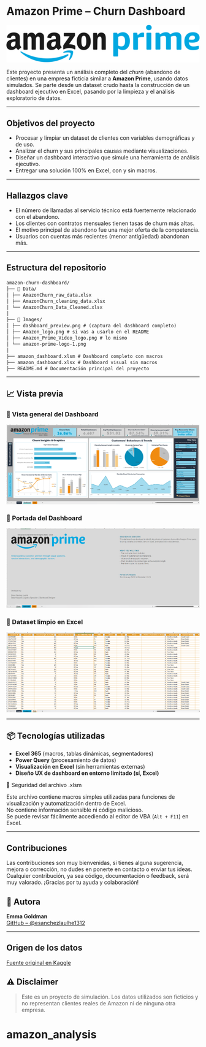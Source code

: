 # Amazon Prime – Churn Dashboard

![alt text](Images/amazon-prime-logo-1.png)

Este proyecto presenta un análisis completo del _churn_ (abandono de clientes) en una empresa ficticia similar a **Amazon Prime**, usando datos simulados. Se parte desde un dataset crudo hasta la construcción de un dashboard ejecutivo en Excel, pasando por la limpieza y el análisis exploratorio de datos.

---

## Objetivos del proyecto

- Procesar y limpiar un dataset de clientes con variables demográficas y de uso.
- Analizar el churn y sus principales causas mediante visualizaciones.
- Diseñar un dashboard interactivo que simule una herramienta de análisis ejecutivo.
- Entregar una solución 100% en Excel, con y sin macros.

---

## Hallazgos clave

- El número de llamadas al servicio técnico está fuertemente relacionado con el abandono.
- Los clientes con contratos mensuales tienen tasas de churn más altas.
- El motivo principal de abandono fue una mejor oferta de la competencia.
- Usuarios con cuentas más recientes (menor antigüedad) abandonan más.

---

## Estructura del repositorio

```
amazon-churn-dashboard/
├── 📁 Data/
│ ├── AmazonChurn_raw_data.xlsx
│ ├── AmazonChurn_cleaning_data.xlsx
│ └── AmazonChurn_Data_Cleaned.xlsx
│
├── 📁 Images/
│ ├── dashboard_preview.png # (captura del dashboard completo)
│ ├── Amazon_logo.png # si vas a usarlo en el README
│ ├── Amazon_Prime_Video_logo.png # lo mismo
│ └── amazon-prime-logo-1.png
│
├── amazon_dashboard.xlsm # Dashboard completo con macros
├── amazon_dashboard.xlsx # Dashboard visual sin macros
├── README.md # Documentación principal del proyecto

```

---

## 📈 Vista previa

### 🧩 Vista general del Dashboard

![alt text](Images/Screenshot_Dashboard.png)

### 🧾 Portada del Dashboard

![alt text](Images/Screenshot_Cover.png)

### 📑 Dataset limpio en Excel

![alt text](Images/Screenshot_data.png)

---

## 📦 Tecnologías utilizadas

- **Excel 365** (macros, tablas dinámicas, segmentadores)
- **Power Query** (procesamiento de datos)
- **Visualización en Excel** (sin herramientas externas)
- **Diseño UX de dashboard en entorno limitado (sí, Excel)**

📌 Seguridad del archivo .xlsm

Este archivo contiene macros simples utilizadas para funciones de visualización y automatización dentro de Excel.  
No contiene información sensible ni código malicioso.  
Se puede revisar fácilmente accediendo al editor de VBA (`Alt + F11`) en Excel.

---

## Contribuciones

Las contribuciones son muy bienvenidas, si tienes alguna sugerencia, mejora o corrección, no dudes en ponerte en contacto o enviar tus ideas.
Cualquier contribución, ya sea código, documentación o feedback, será muy valorado. ¡Gracias por tu ayuda y colaboración!

## 👤 Autora

**Emma Goldman**  
[GitHub – @esanchezlaulhe1312](https://github.com/esanchezlaulhe1312)

---

## Origen de los datos

[Fuente original en Kaggle](https://www.kaggle.com/datasets/muhammadshahidazeem/customer-churn-dataset)

## ⚠️ Disclaimer

> Este es un proyecto de simulación. Los datos utilizados son ficticios y no representan clientes reales de Amazon ni de ninguna otra empresa.

# amazon_analysis
